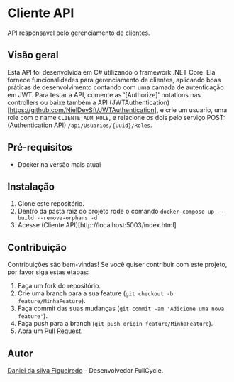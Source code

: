 # Cliente API

API responsavel pelo gerenciamento de clientes.

## Visão geral

Esta API foi desenvolvida em C# utilizando o framework .NET Core. Ela fornece funcionalidades para gerenciamento de clientes, aplicando boas práticas de desenvolvimento contando com uma camada de autenticação em JWT.
Para testar a API, comente as '[Authorize]' notations nas controllers ou baixe também a API (JWTAuthentication)[https://github.com/NielDevSft/JWTAuthentication], e crie um usuario, uma role com o name `CLIENTE_ADM_ROLE`, e relacione os dois pelo serviço POST: (Authentication API) `/api/Usuarios/{uuid}/Roles`.

## Pré-requisitos

- Docker na versão mais atual

## Instalação

1. Clone este repositório.
2. Dentro da pasta raiz do projeto rode o comando `docker-compose up --build --remove-orphans -d`
3. Acesse (Cliente API)[http://localhost:5003/index.html]

## Contribuição

Contribuições são bem-vindas! Se você quiser contribuir com este projeto, por favor siga estas etapas:

1. Faça um fork do repositório.
2. Crie uma branch para a sua feature (`git checkout -b feature/MinhaFeature`).
3. Faça commit das suas mudanças (`git commit -am 'Adicione uma nova feature'`).
4. Faça push para a branch (`git push origin feature/MinhaFeature`).
5. Abra um Pull Request.

## Autor

[Daniel da silva Figueiredo](https://github.com/NielDevSft) - Desenvolvedor FullCycle.
